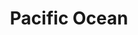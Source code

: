 ---
title: "Pacific Ocean"
hashtag: pacific-ocean
related:
  - Atlantic Ocean
states:
  - Alaska
  - California
  - Hawaii
  - Oregon
  - Washington
subdivision-of:
  - Earth
tags:
  - ocean
---